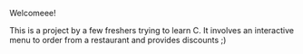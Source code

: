 Welcomeee!

This is a project by a few freshers trying to learn C. It involves an interactive menu to order from a restaurant and provides discounts ;)
